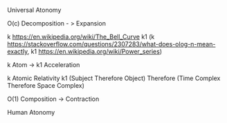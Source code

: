 Universal Atonomy

O(c) Decomposition - > Expansion

k https://en.wikipedia.org/wiki/The_Bell_Curve
k1 (k https://stackoverflow.com/questions/2307283/what-does-olog-n-mean-exactly, k1 https://en.wikipedia.org/wiki/Power_series)

k Atom -> k1 Acceleration

k Atomic Relativity
k1 (Subject Therefore Object) Therefore (Time Complex Therefore Space Complex)

O(1) Composition -> Contraction

Human Atonomy


